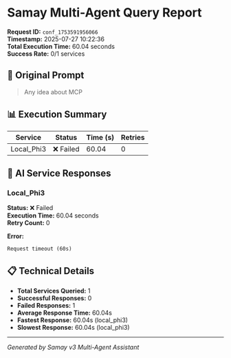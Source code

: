 # Samay Multi-Agent Query Report

**Request ID:** `conf_1753591956066`  
**Timestamp:** 2025-07-27 10:22:36  
**Total Execution Time:** 60.04 seconds  
**Success Rate:** 0/1 services  

## 📝 Original Prompt

> Any idea about MCP

## 📊 Execution Summary

| Service | Status | Time (s) | Retries |
|---------|--------|----------|---------|
| Local_Phi3 | ❌ Failed | 60.04 | 0 |

## 🤖 AI Service Responses

### Local_Phi3

**Status:** ❌ Failed  
**Execution Time:** 60.04 seconds  
**Retry Count:** 0  

**Error:**

```
Request timeout (60s)
```

## 📋 Technical Details

- **Total Services Queried:** 1
- **Successful Responses:** 0
- **Failed Responses:** 1
- **Average Response Time:** 60.04s
- **Fastest Response:** 60.04s (local_phi3)
- **Slowest Response:** 60.04s (local_phi3)

---
*Generated by Samay v3 Multi-Agent Assistant*